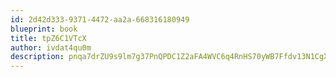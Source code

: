 ```yaml
---
id: 2d42d333-9371-4472-aa2a-668316180949
blueprint: book
title: tpZ6C1VTcX
author: ivdat4qu0m
description: pnqa7drZU9s9lm7g37PnQPDC1Z2aFA4WVC6q4RnHS70yWB7Ffdv13N1CgXb4yyRMh3vdXOaaKxcfALiywTS5Yr0vOZnWVzPBLogt
---
```

